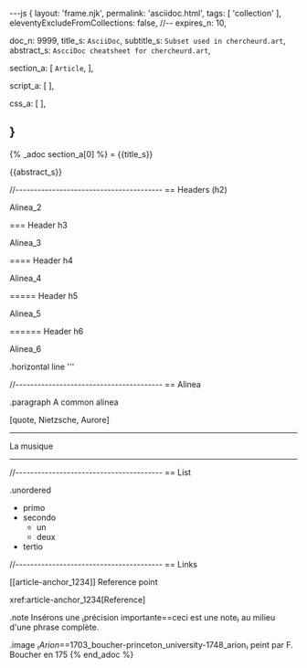---js
{
  layout:    'frame.njk',
  permalink: 'asciidoc.html',
  tags:      [ 'collection' ],
  eleventyExcludeFromCollections: false,
  //-- expires_n: 10,

  doc_n:      9999,
  title_s:    `AsciiDoc`,
  subtitle_s: `Subset used in chercheurd.art`,
  abstract_s: `AscciDoc cheatsheet for chercheurd.art`,

  section_a:
  [
    `Article`,
  ],

  script_a:
  [
  ],

  css_a:
  [
  ],


}
---
{% _adoc section_a[0] %}
= {{title_s}}

{{abstract_s}}

//----------------------------------------
== Headers (h2)

Alinea_2

=== Header h3

Alinea_3

==== Header h4

Alinea_4

===== Header h5

Alinea_5

====== Header h6

Alinea_6

.horizontal line
'''

//----------------------------------------
== Alinea

.paragraph
A common alinea


[quote, Nietzsche, Aurore]
____
La musique
____

//----------------------------------------
== List

.unordered
* primo
* secondo
  - un
  - deux
* tertio

//----------------------------------------
== Links

[[article-anchor_1234]]
Reference point

xref:article-anchor_1234[Reference]

.note
Insérons une ₍précision importante==ceci est une note₎ au milieu d'une phrase complète.

.image
₍_Arion_==1703_boucher-princeton_university-1748_arion₎ peint par F. Boucher en 175
{% end_adoc %}